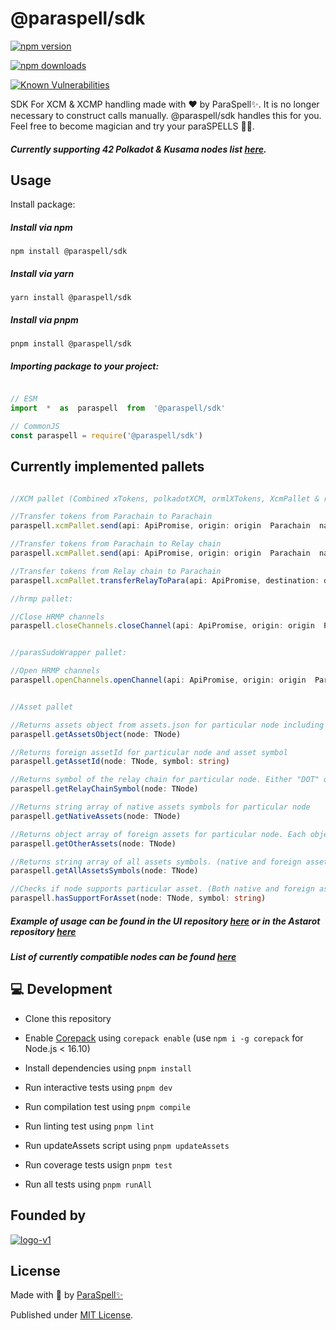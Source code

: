 
# @paraspell/sdk

  

[![npm version][npm-version-src]][npm-version-href]

[![npm downloads][npm-downloads-src]][npm-downloads-href]

[![Known Vulnerabilities](https://snyk.io/test/github/paraspell/sdk/badge.svg)](https://snyk.io/test/github/paraspell/sdk)
  

SDK For XCM & XCMP handling made with ❤️ by ParaSpell✨. It is no longer necessary to construct calls manually. @paraspell/sdk handles this for you. Feel free to become magician and try your paraSPELLS 🧙✨. 

#####  Currently supporting 42 Polkadot & Kusama nodes list [here](https://github.com/paraspell/sdk/blob/beta-pre-release/docs/supportedNodes.md). 

  

## Usage

  

Install package:

  

##### Install via npm
```
npm install @paraspell/sdk
```
##### Install via yarn
```
yarn install @paraspell/sdk
```
 ##### Install via pnpm
```
pnpm install @paraspell/sdk
```

  

 ##### Importing package to your project:

 
```js

// ESM
import  *  as  paraspell  from  '@paraspell/sdk'

// CommonJS
const paraspell = require('@paraspell/sdk')

```

  

## Currently implemented pallets

```ts

//XCM pallet (Combined xTokens, polkadotXCM, ormlXTokens, XcmPallet & relayerXCM):

//Transfer tokens from Parachain to Parachain
paraspell.xcmPallet.send(api: ApiPromise, origin: origin  Parachain  name  string, currency: currency  symbol  string, currencyID: number (If applicable), amount: any, to: destination  address  string, destination: destination  Parachain  ID)

//Transfer tokens from Parachain to Relay chain
paraspell.xcmPallet.send(api: ApiPromise, origin: origin  Parachain  name  string, currency: currency  symbol  string, currencyID: number (If applicable), amount: any, to: destination  address  string)

//Transfer tokens from Relay chain to Parachain
paraspell.xcmPallet.transferRelayToPara(api: ApiPromise, destination: destination  Parachain  ID, amount: any, to: destination  address  string)

//hrmp pallet:

//Close HRMP channels
paraspell.closeChannels.closeChannel(api: ApiPromise, origin: origin  Parachain  ID, inbound: number, outbound: number)


//parasSudoWrapper pallet:

//Open HRMP channels
paraspell.openChannels.openChannel(api: ApiPromise, origin: origin  Parachain  ID, destination: destination  Parachain  ID, maxSize: number, maxMessageSize: number)


//Asset pallet

//Returns assets object from assets.json for particular node including information about native and foreign assets
paraspell.getAssetsObject(node: TNode)

//Returns foreign assetId for particular node and asset symbol
paraspell.getAssetId(node: TNode, symbol: string)

//Returns symbol of the relay chain for particular node. Either "DOT" or "KSM"
paraspell.getRelayChainSymbol(node: TNode)

//Returns string array of native assets symbols for particular node
paraspell.getNativeAssets(node: TNode)

//Returns object array of foreign assets for particular node. Each object has symbol and assetId property
paraspell.getOtherAssets(node: TNode)

//Returns string array of all assets symbols. (native and foreign assets are merged to a single array)
paraspell.getAllAssetsSymbols(node: TNode)

//Checks if node supports particular asset. (Both native and foreign assets are searched). Returns boolean
paraspell.hasSupportForAsset(node: TNode, symbol: string)
```

 ##### Example of usage can be found in the UI repository [here](https://github.com/paraspell/ui) or in the Astarot repository [here](https://github.com/paraspell/astarot)
 ##### List of currently compatible nodes can be found [here](https://github.com/paraspell/sdk/blob/beta-pre-release/docs/supportedNodes.md)

  

## 💻 Development

  

- Clone this repository

- Enable [Corepack](https://github.com/nodejs/corepack) using `corepack enable` (use `npm i -g corepack` for Node.js < 16.10)

- Install dependencies using `pnpm install`

- Run interactive tests using `pnpm dev`
- Run compilation test using `pnpm compile`
- Run linting test using `pnpm lint`
- Run updateAssets script using `pnpm updateAssets`
- Run coverage tests usign `pnpm test`
- Run all tests using `pnpm runAll`


## Founded by
[![logo-v1](https://user-images.githubusercontent.com/55763425/204865221-90d2b3cd-f2ac-48a2-a367-08722aa8e923.svg)](https://bsx.fi/)
  


## License

Made with 💛 by [ParaSpell✨](https://github.com/paraspell)

  

Published under [MIT License](https://github.com/paraspell/sdk/blob/main/LICENSE).

  

<!-- Badges -->

[npm-version-src]: https://img.shields.io/npm/v/@paraspell/sdk?style=flat-square

[npm-version-href]: https://npmjs.com/package/@paraspell/sdk

  

[npm-downloads-src]: https://img.shields.io/npm/dm/@paraspell/sdk?style=flat-square

[npm-downloads-href]: https://npmjs.com/package/@paraspell/sdk



[github-actions-src]: https://img.shields.io/github/workflow/status/unjs/@paraspell/sdk/ci/main?style=flat-square

[github-actions-href]: https://github.com/unjs/@paraspell/sdk/actions?query=workflow%3Aci



[codecov-src]: https://img.shields.io/codecov/c/gh/unjs/@paraspell/sdk/main?style=flat-square

[codecov-href]: https://codecov.io/gh/unjs/@paraspell/sdk
